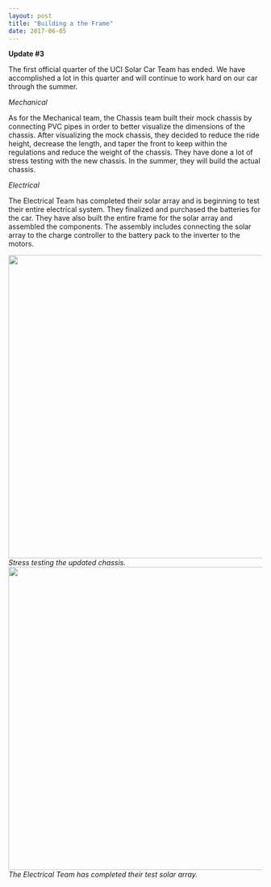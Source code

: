 ```yaml
---
layout: post
title: "Building a the Frame"
date: 2017-06-05
---
```


<b>Update #3</b>

The first official quarter of the UCI Solar Car Team has ended. We have accomplished a lot in this quarter and will 
continue to work hard on our car through the summer.
 
 
 
<i>Mechanical</i>

As for the Mechanical team, the Chassis team built their mock chassis by connecting PVC pipes in order to better visualize 
the dimensions of the chassis. After visualizing the mock chassis, they decided to reduce the ride height, decrease the length, 
and taper the front to keep within the regulations and reduce the weight of the chassis. They have done a lot of stress testing 
with the new chassis. In the summer, they will build the actual chassis.


<i>Electrical</i>

The Electrical Team has completed their solar array and is beginning to test their entire electrical system. They finalized 
and purchased the batteries for the car. They have also built the entire frame for the solar array and assembled the components. 
The assembly includes connecting the solar array to the charge controller to the battery pack to the inverter to the motors.



<img src="{{site.url}}/images/blogpost/Lizette/chassis_stress.PNG" width="600">
<i>Stress testing the updated chassis.</i>

<img src="{{site.url}}/images/blogpost/Lizette/solararray.jpg" width="600">
<i>The Electrical Team has completed their test solar array.</i>
